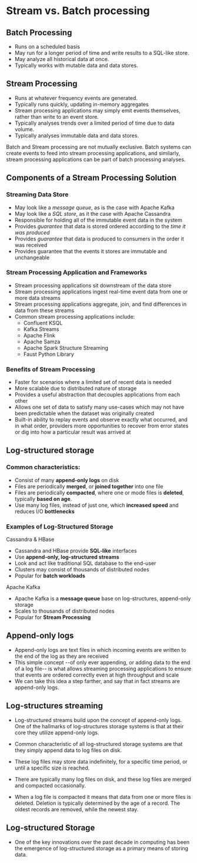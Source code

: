 # Stream vs. Batch processing

## Batch Processing

* Runs on a scheduled basis
* May run for a longer period of time and write results to a SQL-like store.
* May analyze all historical data at once.
* Typically works with mutable data and data stores.

## Stream Processing

* Runs at whatever frequency events are generated.
* Typically runs quickly, updating in-memory aggregates
* Stream processing applications may simply emit events themselves, rather than write to an event store.
* Typically analyses trends over a limited period of time due to data volume.
* Typically analyses immutable data and data stores.

Batch and Stream processing are not mutually exclusive. Batch systems can create events to feed into stream processing applications, and similarly, stream processing applications can be part of batch processing analyses.

## Components of a Stream Processing Solution

### Streaming Data Store

* May look like a _message queue_, as is the case with Apache Kafka
* May look like a _SQL store_, as it the case with Apache Cassandra
* Responsible for holding all of the immutable event data in the system
* Provides _guarantee_ that data is stored ordered according to the _time it was produced_
* Provides _guarantee_ that data is produced to consumers in the order it was received
* Provides guarantee that the events it stores are immutable and unchangeable

### Stream Processing Application and Frameworks

* Stream processing applications sit downstream of the data store
* Stream processing applications ingest real-time event data from one or more data streams
* Stream processing applications aggregate, join, and find differences in data from these streams
* Common stream processing applications include:
    * Confluent KSQL
    * Kafka Streams
    * Apache Flink
    * Apache Samza
    * Apache Spark Structure Streaming
    * Faust Python Library

### Benefits of Stream Processing

* Faster for scenarios where a limited set of recent data is needed
* More scalable due to distributed nature of storage
* Provides a useful abstraction that decouples applications from each other
* Allows one set of data to satisfy many use-cases which may not have been predictable when the dataset was originally created
* Built-in ability to replay events and observe exactly what occurred, and in what order, providers more opportunities to recover from error states or dig into how a particular result was arrived at


## Log-structured storage

### Common characteristics:

* Consist of many **append-only logs** on disk
* Files are periodically **merged**, or **joined together** into one file
* Files are periodically **compacted**, where one or mode files is **deleted**, typically **based on age**.
* Use many log files, instead of just one, which **increased speed** and reduces I/O **bottlenecks**

### Examples of Log-Structured Storage

Cassandra & HBase

* Cassandra and HBase provide **SQL-like** interfaces
* Use **append-only, log-structured streams**
* Look and act like traditional SQL database to the end-user
* Clusters may consist of thousands of distributed nodes
* Popular for **batch workloads**

Apache Kafka

* Apache Kafka is a **message queue** base on log-structures, append-only storage
* Scales to thousands of distributed nodes
* Popular for **Stream Processing**

## Append-only logs

* Append-only logs are text files in which incoming events are written to the end of the log as they are received
* This simple concept --of only ever appending, or adding data to the end of a log file-- is what allows streaming processing applications to ensure that events are ordered correctly even at high throughput and scale
* We can take this idea a step farther, and say that in fact streams are append-only logs.

## Log-structures streaming

* Log-structured streams build upon the concept of append-only logs. One of the hallmarks of log-structures storage systems is that at their core they utilize append-only logs.

* Common characteristic of all log-structured storage systems are that they simply append data to log files on disk.

* These log files may store data indefinitely, for a specific time period, or until a specific size is reached.

* There are typically many log files on disk, and these log files are merged and compacted occasionally.

* When a log file is compacted it means that data from one or more files is deleted. Deletion is typically determined by the age of a record. The oldest records are removed, while the newest stay.

## Log-structured Storage

* One of the key innovations over the past decade in computing has been the emergence of log-structured storage as a primary means of storing data.








